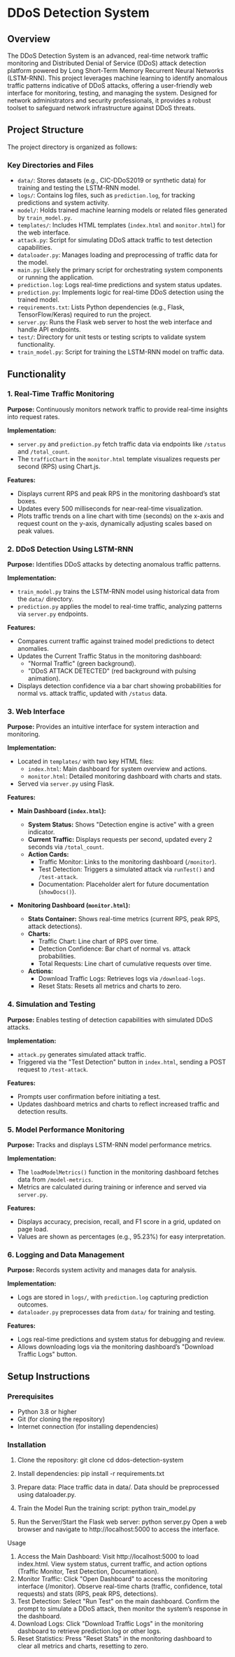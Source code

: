 # DDoS Detection System

## Overview

The DDoS Detection System is an advanced, real-time network traffic monitoring and Distributed Denial of Service (DDoS) attack detection platform powered by Long Short-Term Memory Recurrent Neural Networks (LSTM-RNN). This project leverages machine learning to identify anomalous traffic patterns indicative of DDoS attacks, offering a user-friendly web interface for monitoring, testing, and managing the system. Designed for network administrators and security professionals, it provides a robust toolset to safeguard network infrastructure against DDoS threats.

## Project Structure

The project directory is organized as follows:


### Key Directories and Files

- `data/`: Stores datasets (e.g., CIC-DDoS2019 or synthetic data) for training and testing the LSTM-RNN model.
- `logs/`: Contains log files, such as `prediction.log`, for tracking predictions and system activity.
- `model/`: Holds trained machine learning models or related files generated by `train_model.py`.
- `templates/`: Includes HTML templates (`index.html` and `monitor.html`) for the web interface.
- `attack.py`: Script for simulating DDoS attack traffic to test detection capabilities.
- `dataloader.py`: Manages loading and preprocessing of traffic data for the model.
- `main.py`: Likely the primary script for orchestrating system components or running the application.
- `prediction.log`: Logs real-time predictions and system status updates.
- `prediction.py`: Implements logic for real-time DDoS detection using the trained model.
- `requirements.txt`: Lists Python dependencies (e.g., Flask, TensorFlow/Keras) required to run the project.
- `server.py`: Runs the Flask web server to host the web interface and handle API endpoints.
- `test/`: Directory for unit tests or testing scripts to validate system functionality.
- `train_model.py`: Script for training the LSTM-RNN model on traffic data.

## Functionality

### 1. Real-Time Traffic Monitoring

**Purpose:** Continuously monitors network traffic to provide real-time insights into request rates.

**Implementation:**

- `server.py` and `prediction.py` fetch traffic data via endpoints like `/status` and `/total_count`.
- The `trafficChart` in the `monitor.html` template visualizes requests per second (RPS) using Chart.js.

**Features:**

- Displays current RPS and peak RPS in the monitoring dashboard’s stat boxes.
- Updates every 500 milliseconds for near-real-time visualization.
- Plots traffic trends on a line chart with time (seconds) on the x-axis and request count on the y-axis, dynamically adjusting scales based on peak values.

### 2. DDoS Detection Using LSTM-RNN

**Purpose:** Identifies DDoS attacks by detecting anomalous traffic patterns.

**Implementation:**

- `train_model.py` trains the LSTM-RNN model using historical data from the `data/` directory.
- `prediction.py` applies the model to real-time traffic, analyzing patterns via `server.py` endpoints.

**Features:**

- Compares current traffic against trained model predictions to detect anomalies.
- Updates the Current Traffic Status in the monitoring dashboard:
  - "Normal Traffic" (green background).
  - "DDoS ATTACK DETECTED" (red background with pulsing animation).
- Displays detection confidence via a bar chart showing probabilities for normal vs. attack traffic, updated with `/status` data.

### 3. Web Interface

**Purpose:** Provides an intuitive interface for system interaction and monitoring.

**Implementation:**

- Located in `templates/` with two key HTML files:
  - `index.html`: Main dashboard for system overview and actions.
  - `monitor.html`: Detailed monitoring dashboard with charts and stats.
- Served via `server.py` using Flask.

**Features:**

- **Main Dashboard (`index.html`):**
  - **System Status:** Shows "Detection engine is active" with a green indicator.
  - **Current Traffic:** Displays requests per second, updated every 2 seconds via `/total_count`.
  - **Action Cards:**
    - Traffic Monitor: Links to the monitoring dashboard (`/monitor`).
    - Test Detection: Triggers a simulated attack via `runTest()` and `/test-attack`.
    - Documentation: Placeholder alert for future documentation (`showDocs()`).

- **Monitoring Dashboard (`monitor.html`):**
  - **Stats Container:** Shows real-time metrics (current RPS, peak RPS, attack detections).
  - **Charts:**
    - Traffic Chart: Line chart of RPS over time.
    - Detection Confidence: Bar chart of normal vs. attack probabilities.
    - Total Requests: Line chart of cumulative requests over time.
  - **Actions:**
    - Download Traffic Logs: Retrieves logs via `/download-logs`.
    - Reset Stats: Resets all metrics and charts to zero.

### 4. Simulation and Testing

**Purpose:** Enables testing of detection capabilities with simulated DDoS attacks.

**Implementation:**

- `attack.py` generates simulated attack traffic.
- Triggered via the "Test Detection" button in `index.html`, sending a POST request to `/test-attack`.

**Features:**

- Prompts user confirmation before initiating a test.
- Updates dashboard metrics and charts to reflect increased traffic and detection results.

### 5. Model Performance Monitoring

**Purpose:** Tracks and displays LSTM-RNN model performance metrics.

**Implementation:**

- The `loadModelMetrics()` function in the monitoring dashboard fetches data from `/model-metrics`.
- Metrics are calculated during training or inference and served via `server.py`.

**Features:**

- Displays accuracy, precision, recall, and F1 score in a grid, updated on page load.
- Values are shown as percentages (e.g., 95.23%) for easy interpretation.

### 6. Logging and Data Management

**Purpose:** Records system activity and manages data for analysis.

**Implementation:**

- Logs are stored in `logs/`, with `prediction.log` capturing prediction outcomes.
- `dataloader.py` preprocesses data from `data/` for training and testing.

**Features:**

- Logs real-time predictions and system status for debugging and review.
- Allows downloading logs via the monitoring dashboard’s "Download Traffic Logs" button.

## Setup Instructions

### Prerequisites
- Python 3.8 or higher
- Git (for cloning the repository)
- Internet connection (for installing dependencies)

### Installation
1. Clone the repository:
   git clone <repository-url>
   cd ddos-detection-system
2. Install dependencies:
    pip install -r requirements.txt
3. Prepare data:
    Place traffic data in data/.
    Data should be preprocessed using dataloader.py.

4. Train the Model
    Run the training script:
    python train_model.py

5. Run the Server/Start the Flask web server:
    python server.py
    Open a web browser and navigate to http://localhost:5000 to access the interface.

Usage

1. Access the Main Dashboard:
Visit http://localhost:5000 to load index.html.
View system status, current traffic, and action options (Traffic Monitor, Test Detection, Documentation).
2. Monitor Traffic:
Click "Open Dashboard" to access the monitoring interface (/monitor).
Observe real-time charts (traffic, confidence, total requests) and stats (RPS, peak RPS, detections).
3. Test Detection:
Select "Run Test" on the main dashboard.
Confirm the prompt to simulate a DDoS attack, then monitor the system’s response in the dashboard.
4. Download Logs:
Click "Download Traffic Logs" in the monitoring dashboard to retrieve prediction.log or other logs.
5. Reset Statistics:
Press "Reset Stats" in the monitoring dashboard to clear all metrics and charts, resetting to zero.